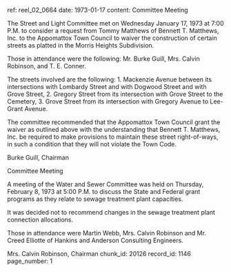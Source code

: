 ref: reel_02_0664
date: 1973-01-17
content: Committee Meeting

The Street and Light Committee met on Wednesday
January 17, 1973 at 7:00 P.M. to consider a request
from Tommy Matthews of Bennett T. Matthews, Inc. to
the Appomattox Town Council to waiver the construction
of certain streets as platted in the Morris Heights
Subdivision.

Those in attendance were the following: Mr. Burke Guill,
Mrs. Calvin Robinson, and T. E. Conner.

The streets involved are the following: 1. Mackenzie
Avenue between its intersections with Lombardy Street
and with Dogwood Street and with Grove Street, 2. Gregory
Street from its intersection with Grove Street to the
Cemetery, 3. Grove Street from its intersection with
Gregory Avenue to Lee-Grant Avenue.

The committee recommended that the Appomattox Town
Council grant the waiver as outlined above with the
understanding that Bennett T. Matthews, Inc. be required
to make provisions to maintain these street right-of-ways,
in such a condition that they will not violate the Town Code.

Burke Guill, Chairman

Committee Meeting

A meeting of the Water and Sewer Committee was held
on Thursday, February 8, 1973 at 5:00 P.M. to discuss the
State and Federal grant programs as they relate to sewage
treatment plant capacities.

It was decided not to recommend changes in the
sewage treatment plant connection allocations.

Those in attendance were Martin Webb, Mrs. Calvin
Robinson and Mr. Creed Elliotte of Hankins and Anderson
Consulting Engineers.

Mrs. Calvin Robinson, Chairman
chunk_id: 20126
record_id: 1146
page_number: 1

